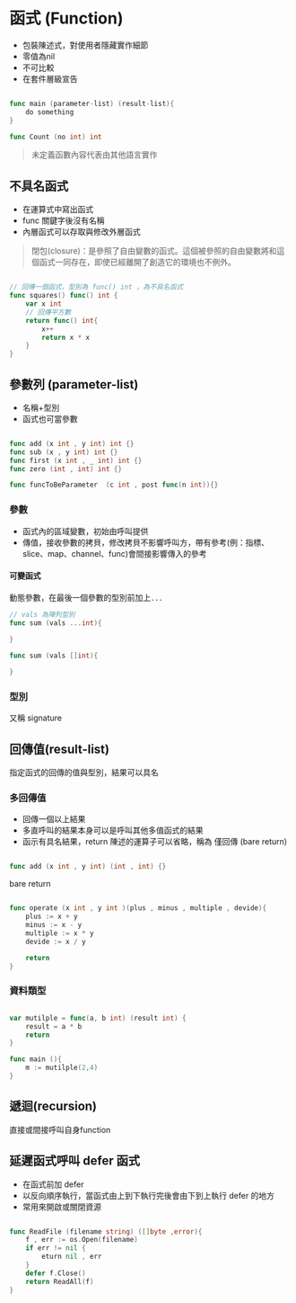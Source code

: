 # 函式 (Function)

* 包裝陳述式，對使用者隱藏實作細節
* 零值為nil
* 不可比較
* 在套件層級宣告

```go

func main (parameter-list) (result-list){
    do something
}

func Count (no int) int

```

> 未定義函數內容代表由其他語言實作

## 不具名函式

* 在運算式中寫出函式
* func 關鍵字後沒有名稱
* 內層函式可以存取與修改外層函式

> 閉包(closure)：是參照了自由變數的函式。這個被參照的自由變數將和這個函式一同存在，即使已經離開了創造它的環境也不例外。

```go

// 回傳一個函式，型別為 func() int ，為不具名函式
func squares() func() int {
    var x int
    // 回傳平方數
    return func() int{
        x++
        return x * x
    }
}

```

## 參數列 (parameter-list)

* 名稱+型別
* 函式也可當參數

```go

func add (x int , y int) int {}
func sub (x , y int) int {}
func first (x int , _ int) int {}
func zero (int , int) int {}

func funcToBeParameter  (c int , post func(n int)){}

```

### 參數

* 函式內的區域變數，初始由呼叫提供
* 傳值，接收參數的拷貝，修改拷貝不影響呼叫方，帶有參考(例：指標、slice、map、channel、func)會間接影響傳入的參考

#### 可變函式

動態參數，在最後一個參數的型別前加上`...`


```go
// vals 為陣列型別
func sum (vals ...int){
    
}

func sum (vals []int){

}

```

### 型別

又稱 signature

## 回傳值(result-list)

指定函式的回傳的值與型別，結果可以具名

### 多回傳值

* 回傳一個以上結果
* 多直呼叫的結果本身可以是呼叫其他多值函式的結果
* 函示有具名結果，return 陳述的運算子可以省略，稱為 僅回傳 (bare return)

```go

func add (x int , y int) (int , int) {}


```

bare return

```go

func operate (x int , y int )(plus , minus , multiple , devide){
    plus := x + y
    minus := x - y
    multiple := x * y
    devide := x / y

    return
}


```

### 資料類型

```go

var mutilple = func(a, b int) (result int) {
	result = a * b
	return
}

func main (){
    m := mutilple(2,4)
}

```

## 遞迴(recursion)

直接或間接呼叫自身function

## 延遲函式呼叫 defer 函式

* 在函式前加 defer
* 以反向順序執行，當函式由上到下執行完後會由下到上執行 defer 的地方
* 常用來開啟或關閉資源

```go

func ReadFile (filename string) ([]byte ,error){
    f , err := os.Open(filename)
    if err != nil {
        eturn nil , err
    }
    defer f.Close()
    return ReadAll(f)
}

```
